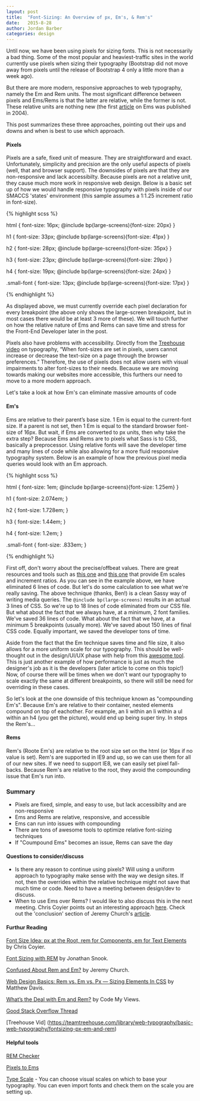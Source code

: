 ```yaml
---
layout: post
title:  "Font-Sizing: An Overview of px, Em's, & Rem's"
date:   2015-8-28
author: Jordan Barber
categories: design
---
```


Until now, we have been using pixels for sizing fonts.  This is not necessarily a bad thing.  Some of the most popular and heaviest-traffic sites in the world currently use pixels when sizing their typography (Bootstrap did not move away from pixels until the release of Bootstrap 4 only a little more than a week ago).

But there are more modern, responsive approaches to web typography, namely the Em and Rem units.  The most significant difference between pixels and Ems/Rems is that the latter are relative, while the former is not.  These relative units are nothing new (the first [article](http://clagnut.com/blog/348/) on Ems was published in 2004).

This post summarizes these three approaches, pointing out their ups and downs and when is best to use which approach.

<h4>Pixels</h4>

Pixels are a safe, fixed unit of measure.  They are straightforward and exact.  Unfortunately, simplicity and precision are the only useful aspects of pixels (well, that and browser support). The downsides of pixels are that they are non-responsive and lack accessibilty.  Because pixels are not a relative unit, they cause much more work in responsive web design. Below is a basic set up of how we would handle responsive typography with pixels inside of our SMACCS 'states' environment (this sample assumes a 1:1.25 increment ratio in font-size).

{% highlight scss %}

html { font-size: 16px; 
	@include bp(large-screens){font-size: 20px}
}

h1 { font-size: 33px; 
	@include bp(large-screens){font-size: 41px}
}

h2 { font-size: 28px; 
	@include bp(large-screens){font-size: 35px}
}

h3 { font-size: 23px; 
	@include bp(large-screens){font-size: 29px}
}

h4 { font-size: 19px; 
	@include bp(large-screens){font-size: 24px}
}

.small-font { font-size: 13px; 
	@include bp(large-screens){font-size: 17px}
}

{% endhighlight %}

As displayed above, we must currently override each pixel declaration for every breakpoint (the above only shows the large-screen breakpoint, but in most cases there would be at least 3 more of these). We will touch further on how the relative nature of Ems and Rems can save time and stress for the Front-End Developer later in the post.

Pixels also have problems with accessibility.  Directly from the [Treehouse video](https://teamtreehouse.com/library/web-typography/basic-web-typography/fontsizing-px-em-and-rem) on typography, “When font-sizes are set in pixels, users cannot increase or decrease the text-size on a page through the browser preferences.” Therefore, the use of pixels does not allow users with visual impairments to alter font-sizes to their needs.  Because we are moving towards making our websites more accessible, this furthers our need to move to a more modern approach.

Let's take a look at how Em's can eliminate massive amounts of code

<h4>Em's</h4>

Ems are relative to their parent’s base size.  1 Em is equal to the current-font size.  If a parent is not set, then 1 Em is equal to the standard browser font-size of 16px.  But wait, if Ems are converted to px units, then why take the extra step?  Because Ems and Rems are to pixels what Sass is to CSS, basically a preprocessor. Using relative fonts will save the developer time and many lines of code while also allowing for a more fluid responsive typography system.  Below is an example of how the previous pixel media queries would look with an Em approach.

{% highlight scss %}

html { font-size: 1em; 
	@include bp(large-screens){font-size: 1.25em}
}

h1 { font-size: 2.074em; }

h2 { font-size: 1.728em; }

h3 { font-size: 1.44em; }

h4 { font-size: 1.2em; }

.small-font { font-size: .833em; }

{% endhighlight %}

First off, don't worry about the precise/offbeat values.  There are great resources and tools such as [this one](http://pxtoem.com/) and [this one](http://type-scale.com/?size=16&scale=1.333&text=A%20Visual%20Type%20Scale&webfont=Libre+Baskerville&font-family=%27Libre%20Baskerville%27,%20serif&font-weight=400&font-family-headers=&font-weight-headers=inherit&background-color=white&font-color=%23333) that provide Em scales and increment ratios.  As you can see in the example above, we have eliminated 6 lines of code.  But let's do some calculation to see what we're really saving.  The above technique (thanks, Ben!) is a clean Sassy way of writing media queries.  The <code>@include bp(large-screens)</code> results in an actual 3 lines of CSS.  So we're up to 18 lines of code eliminated from our CSS file.  But what about the fact that we always have, at a minimum, 2 font families.  We've saved 36 lines of code.  What about the fact that we have, at a minimum 5 breakpoints (usually more).  We've saved about 150 lines of final CSS code.  Equally important, we saved the developer tons of time.

Aside from the fact that the Em technique saves time and file size, it also allows for a more uniform scale for our typography.  This should be well-thought out in the design/UI/UX phase with help from this [awesome tool](http://type-scale.com/?size=16&scale=1.333&text=A%20Visual%20Type%20Scale&webfont=Libre+Baskerville&font-family=%27Libre%20Baskerville%27,%20serif&font-weight=400&font-family-headers=&font-weight-headers=inherit&background-color=white&font-color=%23333).  This is just another example of how performance is just as much the designer's job as it is the developers (later article to come on this topic!)  Now, of course there will be times when we don't want our typography to scale exactly the same at different breakpoints, so there will still be need for overriding in these cases.

So let's look at the one downside of this technique known as "compounding Em's". Because Em's are relative to their container, nested elements compound on top of eachother. For example, an li within an li within a ul within an h4 (you get the picture), would end up being super tiny.  In steps the Rem's...

<h4>Rems</h4>

Rem's (Roote Em's) are relative to the root size set on the html (or 16px if no value is set).  Rem's are supported in IE9 and up, so we can use them for all of our new sites.  If we need to support IE8, we can easily set pixel fall-backs.  Because Rem's are relative to the root, they avoid the compounding issue that Em's run into.

<h3>Summary</h3>

<ul>
	<li>Pixels are fixed, simple, and easy to use, but lack accessibilty and are non-responsive</li>
	<li>Ems and Rems are relative, responsive, and accessible</li>
	<li>Ems can run into issues with compounding</li>
	<li>There are tons of awesome tools to optimize relative font-sizing techniques</li>
	<li>If "Coumpound Ems" becomes an issue, Rems can save the day</li>

</ul>

<h4>Questions to consider/discuss</h4>

<ul>
	<li>Is there any reason to continue using pixels?  Will using a uniform approach to typography make sense with the way we design sites.  If not, then the overrides within the relative technique might not save that much time or code.  Need to have a meeting between design/dev to discuss.</li>
	<li>When to use Ems over Rems?  I would like to also discuss this in the next meeting.  Chris Coyier points out an interesting approach <a href="https://css-tricks.com/rems-ems/">here</a>.  Check out the 'conclusion' section of Jeremy Church's <a href="https://j.eremy.net/confused-about-rem-and-em/">article</a>.</li>
</ul>

<h4>Furthur Reading</h4>

[Font Size Idea: px at the Root, rem for Components, em for Text Elements](https://css-tricks.com/rems-ems/) by Chris Coyier.

[Font Sizing with REM](http://snook.ca/archives/html_and_css/font-size-with-rem) by Jonathan Snook.

[Confused About Rem and Em?](https://j.eremy.net/confused-about-rem-and-em/) by Jeremy Church.

[Web Design Basics: Rem vs. Em vs. Px — Sizing Elements In CSS](https://www.futurehosting.com/blog/web-design-basics-rem-vs-em-vs-px-sizing-elements-in-css/) by Matthew Davis.

[What’s the Deal with Em and Rem?](https://codemyviews.com/blog/whats-the-deal-with-em-and-rem) by Code My Views.

[Good Stack Overflow Thread](http://stackoverflow.com/questions/29686099/media-queries-px-vs-em-vs-rem)

[Treehouse Vid] (https://teamtreehouse.com/library/web-typography/basic-web-typography/fontsizing-px-em-and-rem)


<h4>Helpful tools</h4>

[REM Checker](https://offroadcode.com/prototypes/rem-calculator/)

[Pixels to Ems](http://pxtoem.com/)

[Type Scale](http://type-scale.com/) - You can choose visual scales on which to base your typography. You can even import fonts and check them on the scale you are setting up.



